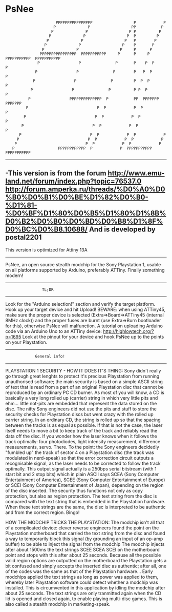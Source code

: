 # PsNee
                          PPPPPPPPPPPPPPPP                  P            P      
                         P              P                  PP           P        
                        P              P                  P P          P        
                       P              P                  P  P         P          
                      P              P                  P   P        P          
                     P              P                  P    P       P            
                    P              P                  P     P      P            
                   PPPPPPPPPPPPPPPP  PPPPPPPPPPP     P      P     P  PPPPPPPPPPP  PPPPPPPPPPP
                  P                 P               P       P    P  P            P
                 P                 P               P        P   P  P            P  
                P                 P               P         P  P  P            P  
               P                 P               P          P P  P            P    
              P                 PPPPPPPPPPPPPP  P           PP  PPPPPPP      PPPPPPP    
             P                              P  P            P  P            P      
            P                              P  P            P  P            P      
           P                              P  P            P  P            P        
          P                              P  P            P  P            P        
         P                              P  P            P  P            P      
        P                              P  P            P  P            P        
       P                   PPPPPPPPPPPP  P            P  PPPPPPPPPPP  PPPPPPPPPPP
 
 ------------------------------------------------
-This version is from the forum 
http://www.emu-land.net/forum/index.php?topic=76537.0
http://forum.amperka.ru/threads/%D0%A0%D0%B0%D0%B1%D0%BE%D1%82%D0%B0-%D1%81-%D0%BF%D1%80%D0%B5%D1%80%D1%8B%D0%B2%D0%B0%D0%BD%D0%B8%D1%8F%D0%BC%D0%B8.10688/
And is developed by postal2201
 ------------------------------------------------- 
 This version is optimized for Attiny 13A
  
--------------------------------------------------

PsNee, an open source stealth modchip for the Sony Playstation 1, usable on
all platforms supported by Arduino, preferably ATTiny. Finally something modern!
 
 
--------------------------------------------------
                    TL;DR
--------------------------------------------------
Look for the "Arduino selection!" section and verify the target platform. Hook up your target device and hit Upload!
BEWARE: when using ATTiny45, make sure the proper device is selected (Extra=>Board=>ATTiny45 (internal 8MHz clock))
and the proper fuses are burnt (use Extra=>Burn bootloader for this), otherwise PsNee will malfunction. A tutorial on
uploading Arduino code via an Arduino Uno to an ATTiny device: http://highlowtech.org/?p=1695
Look at the pinout for your device and hook PsNee up to the points on your Playstation.
 
 
--------------------------------------------------
                 General info!
--------------------------------------------------
PLAYSTATION 1 SECURITY - HOW IT DOES IT'S THING:
Sony didn't really go through great lenghts to protect it's precious Playstation
from running unauthorised software; the main security is based on a simple ASCII
string of text that is read from a part of an original Playstation disc that cannot
be reproduced by an ordinary PC CD burner.
As most of you will know, a CD is basically a very long rolled up (carrier) string in which very
little pits and ehm... little not-pits are embedded that represent the data stored on the disc.
The nifty Sony engineers did not use the pits and stuff to store the security checks for
Playstation discs but went crazy with the rolled up carrier string. In an ordinary CD, the
string is rolled up so that the spacing between the tracks is as equal as possible. If that
is not the case, the laser itself needs to move a bit to keep track of the track and
reliably read the data off the disc.
If you wonder how the laser knows when it follows the track optimally: four photodiodes, light
intensity measurement, difference measurements, servo. There.
To the point: the Sony engineers decidedly "fumbled up" the track of sector 4 on a Playstation
disc (the track was modulated in nerd-speak) so that the error correction circuit outputs a
recognisable signal, as the laser needs to be corrected to follow the track optimally.
This output signal actually is a 250bps serial bitstream (with 1 start bit and 2 stop bits) which
in plain ASCII says SCEA (Sony Computer Entertainment of America), SCEE (Sony Computer Entertainment
of Europe) or SCEI (Sony Computer Entertainment of Japan), depending on the region of the disc inserted.
The security thus functions not only as copy protection, but also as region protection.
The text string from the disc is compared with the text string that is embedded in the Playstation
hardware. When these text strings are the same, the disc is interpreted to be authentic and from
the correct region. Bingo!
 
HOW THE MODCHIP TRICKS THE PLAYSTATION:
The modchip isn't all that of a complicated device: clever reverse engineers found the point on the
Playstation motherboard that carried the text string from the disc and found a way to temporarily block
this signal (by grounding an input of an op-amp buffer) to be able to inject the signal from the modchip
The modchip injects after about 1500ms the text strings SCEE SCEA SCEI on the motherboard point and stops
with this after about 25 seconds. Because all the possible valid region options are outputted on the
motherboard the Playstation gets a bit confused and simply accepts the inserted disc as authentic; after all,
one of the codes was the same as that of the Playstation hardware...
Early modchips applied the text strings as long as power was applied to them, whereby later Playstation
software could detect whether a modchip was installed. This is circumvented in this application by idling the
modchip after about 25 seconds. The text strings are only tranmitted again when the CD lid is opened and closed
again, to enable playing multi-disc games. This is also called a stealth modchip in marketing-speak.
